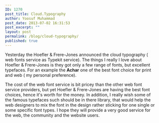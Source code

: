 ```yaml
---
ID: 1270
post_title: Cloud.Typography
author: Yoosuf Muhammad
post_date: 2013-07-02 16:31:53
post_excerpt: ""
layout: post
permalink: /blog/cloud-typography/
published: true
---
```

Yesterday the Hoefler & Frere-Jones announced the cloud typography ( web fonts service as Typekit service). The things I really I love about Hoefler & Frere-Jones is they got only a few range of fonts, but excellent typefaces. For an example the **Achar** one of the best font choice for print and web ( my personal preference). 

The cost of the web font service is bit pricey than the other web font service providers, but yet Hoefler & Frere-Jones are having the best font choices, hence it's worth for the money. In addition, I really wish some of the famous typefaces such should be in there library, that would help the web designers to mix the font in the design rather sticking for one single or some specific font types. I hope they will provide a very good service for the web, the community and the website users.